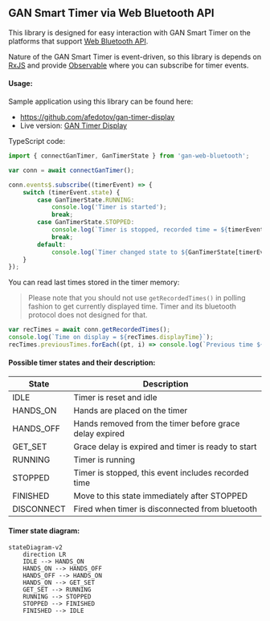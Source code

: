 ## GAN Smart Timer via Web Bluetooth API

This library is designed for easy interaction with GAN Smart Timer on the platforms that support [Web Bluetooth API](https://github.com/WebBluetoothCG/web-bluetooth/blob/main/implementation-status.md).

Nature of the GAN Smart Timer is event-driven, so this library is depends on [RxJS](https://rxjs.dev/) and provide [Observable](https://rxjs.dev/guide/observable) where you can subscribe for timer events.

#### Usage:

Sample application using this library can be found here:
- https://github.com/afedotov/gan-timer-display
- Live version: [GAN Timer Display](https://afedotov.github.io/gan-timer-display/)

TypeScript code:
```typescript
import { connectGanTimer, GanTimerState } from 'gan-web-bluetooth';

var conn = await connectGanTimer();

conn.events$.subscribe((timerEvent) => {
    switch (timerEvent.state) {
        case GanTimerState.RUNNING:
            console.log('Timer is started');
            break;
        case GanTimerState.STOPPED:
            console.log(`Timer is stopped, recorded time = ${timerEvent.recordedTime}`);
            break;
        default:
            console.log(`Timer changed state to ${GanTimerState[timerEvent.state]}`);
    }
});
```

You can read last times stored in the timer memory:
> Please note that you should not use `getRecordedTimes()` in polling fashion 
> to get currently displayed time. Timer and its bluetooth protocol does not designed for that.
```typescript
var recTimes = await conn.getRecordedTimes();
console.log(`Time on display = ${recTimes.displayTime}`);
recTimes.previousTimes.forEach((pt, i) => console.log(`Previous time ${i} = ${pt}`));
```

#### Possible timer states and their description:

State | Description
-|-
IDLE | Timer is reset and idle
HANDS_ON | Hands are placed on the timer
HANDS_OFF | Hands removed from the timer before grace delay expired
GET_SET | Grace delay is expired and timer is ready to start
RUNNING | Timer is running
STOPPED | Timer is stopped, this event includes recorded time
FINISHED | Move to this state immediately after STOPPED
DISCONNECT | Fired when timer is disconnected from bluetooth


#### Timer state diagram:

```mermaid
stateDiagram-v2
    direction LR
    IDLE --> HANDS_ON
    HANDS_ON --> HANDS_OFF
    HANDS_OFF --> HANDS_ON
    HANDS_ON --> GET_SET
    GET_SET --> RUNNING
    RUNNING --> STOPPED
    STOPPED --> FINISHED
    FINISHED --> IDLE
```
